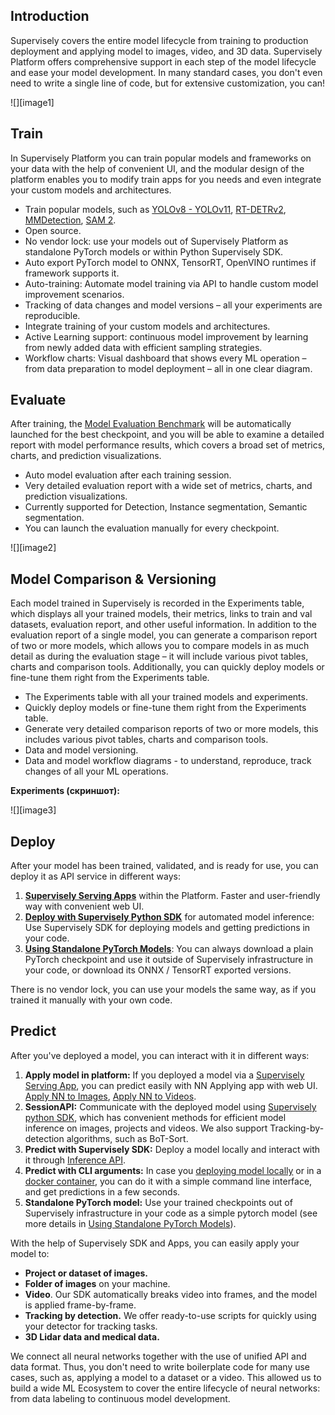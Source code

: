 ## Introduction

Supervisely covers the entire model lifecycle from training to production deployment and applying model to images, video, and 3D data. Supervisely Platform offers comprehensive support in each step of the model lifecycle and ease your model development. In many standard cases, you don't even need to write a single line of code, but for extensive customization, you can!

![][image1]

## Train

In Supervisely Platform you can train popular models and frameworks on your data with the help of convenient UI, and the modular design of the platform enables you to modify train apps for you needs and even integrate your custom models and architectures.

- Train popular models, such as [YOLOv8 - YOLOv11](https://ecosystem.supervisely.com/apps/yolov8/train), [RT-DETRv2](https://ecosystem.supervisely.com/apps/rt-detrv2/supervisely_integration/train), [MMDetection](https://ecosystem.supervisely.com/apps/train-mmdetection-v3), [SAM 2](https://ecosystem.supervisely.com/apps/serve-segment-anything-2/train).
- Open source.
- No vendor lock: use your models out of Supervisely Platform as standalone PyTorch models or within Python Supervisely SDK.
- Auto export PyTorch model to ONNX, TensorRT, OpenVINO runtimes if framework supports it.
- Auto-training: Automate model training via API to handle custom model improvement scenarios.
- Tracking of data changes and model versions – all your experiments are reproducible.
- Integrate training of your custom models and architectures.
- Active Learning support: continuous model improvement by learning from newly added data with efficient sampling strategies.
- Workflow charts: Visual dashboard that shows every ML operation – from data preparation to model deployment – all in one clear diagram.

## Evaluate

After training, the [Model Evaluation Benchmark](model-evaluation-benchmark) will be automatically launched for the best checkpoint, and you will be able to examine a detailed report with model performance results, which covers a broad set of metrics, charts, and prediction visualizations.

- Auto model evaluation after each training session.
- Very detailed evaluation report with a wide set of metrics, charts, and prediction visualizations.
- Currently supported for Detection, Instance segmentation, Semantic segmentation.
- You can launch the evaluation manually for every checkpoint.

![][image2]

## Model Comparison & Versioning

Each model trained in Supervisely is recorded in the Experiments table, which displays all your trained models, their metrics, links to train and val datasets, evaluation report, and other useful information. In addition to the evaluation report of a single model, you can generate a comparison report of two or more models, which allows you to compare models in as much detail as during the evaluation stage – it will include various pivot tables, charts and comparison tools. Additionally, you can quickly deploy models or fine-tune them right from the Experiments table.

- The Experiments table with all your trained models and experiments.
- Quickly deploy models or fine-tune them right from the Experiments table.
- Generate very detailed comparison reports of two or more models, this includes various pivot tables, charts and comparison tools.
- Data and model versioning.
- Data and model workflow diagrams - to understand, reproduce, track changes of all your ML operations.

**Experiments (скриншот):**

![][image3]

## Deploy

After your model has been trained, validated, and is ready for use, you can deploy it as API service in different ways:

1. **[Supervisely Serving Apps](inference-and-deployment/supervisely-serving-apps.md)** within the Platform. Faster and user-friendly way with convenient web UI.  
2. **[Deploy with Supervisely Python SDK](inference-and-deployment/deploy_and_predict_with_supervisely_sdk.md)** for automated model inference: Use Supervisely SDK for deploying models and getting predictions in your code.  
3. **[Using Standalone PyTorch Models](inference-and-deployment/using-standalone-pytorch-models.md)**: You can always download a plain PyTorch checkpoint and use it outside of Supervisely infrastructure in your code, or download its ONNX / TensorRT exported versions.

There is no vendor lock, you can use your models the same way, as if you trained it manually with your own code.

## Predict

After you've deployed a model, you can interact with it in different ways:

1. **Apply model in platform:** If you deployed a model via a [Supervisely Serving App](inference-and-deployment/supervisely-serving-apps.md), you can predict easily with NN Applying app with web UI. [Apply NN to Images](https://ecosystem.supervisely.com/apps/nn-image-labeling/project-dataset), [Apply NN to Videos](https://ecosystem.supervisely.com/apps/apply-nn-to-videos-project).
2. **SessionAPI:** Communicate with the deployed model using [Supervisely python SDK](https://developer.supervisely.com/app-development/neural-network-integration/inference-api-tutorial), which has convenient methods for efficient model inference on images, projects and videos. We also support Tracking-by-detection algorithms, such as BoT-Sort.
3. **Predict with Supervisely SDK:** Deploy a model locally and interact with it through [Inference API](https://developer.supervisely.com/app-development/neural-network-integration/inference-api-tutorial).
4. **Predict with CLI arguments:** In case you [deploying model locally](inference-and-deployment/deploy_and_predict_with_supervisely_sdk.md#deploy-model-as-a-server) or in a [docker container](inference-and-deployment/deploy_and_predict_with_supervisely_sdk.md#deploy-in-docker-container), you can do it with a simple command line interface, and get predictions in a few seconds.
5. **Standalone PyTorch model:** Use your trained checkpoints out of Supervisely infrastructure in your code as a simple pytorch model (see more details in [Using Standalone PyTorch Models](inference-and-deployment/using-standalone-pytorch-models.md)).

With the help of Supervisely SDK and Apps, you can easily apply your model to:

- **Project or dataset of images.**
- **Folder of images** on your machine.
- **Video**. Our SDK automatically breaks video into frames, and the model is applied frame-by-frame.
- **Tracking by detection.** We offer ready-to-use scripts for quickly using your detector for tracking tasks.
- **3D Lidar data and medical data.**

We connect all neural networks together with the use of unified API and data format. Thus, you don't need to write boilerplate code for many use cases, such as, applying a model to a dataset or a video. This allowed us to build a wide ML Ecosystem to cover the entire lifecycle of neural networks: from data labeling to continuous model development.
